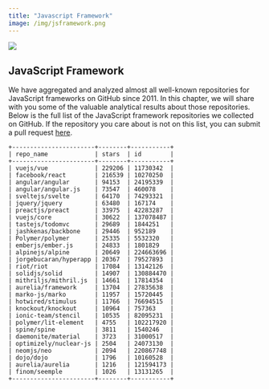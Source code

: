 ```yaml
---
title: "Javascript Framework"
image: /img/jsframework.png
---
```

![](/img/jsframework.png)

## JavaScript Framework

We have aggregated and analyzed almost all well-known repositories for JavaScript frameworks on GitHub since 2011. In this chapter, we will share with you some of the valuable analytical results about those repositories. 
Below is the full list of the JavaScript framework repositories we collected on GitHub. If the repository you care about is not on this list, you can submit a pull request [here](https://github.com/hooopo/gharchive/blob/main/meta/repos/programming_language_repos.yml). 
```
+-----------------------+--------+-----------+
| repo_name             | stars  | id        |
+-----------------------+--------+-----------+
| vuejs/vue             | 229206 | 11730342  |
| facebook/react        | 216539 | 10270250  |
| angular/angular       | 94153  | 24195339  |
| angular/angular.js    | 73547  | 460078    |
| sveltejs/svelte       | 64170  | 74293321  |
| jquery/jquery         | 63480  | 167174    |
| preactjs/preact       | 33975  | 42283287  |
| vuejs/core            | 30622  | 137078487 |
| tastejs/todomvc       | 29689  | 1844251   |
| jashkenas/backbone    | 29446  | 952189    |
| Polymer/polymer       | 25335  | 5532320   |
| emberjs/ember.js      | 24833  | 1801829   |
| alpinejs/alpine       | 20649  | 224663696 |
| jorgebucaran/hyperapp | 20367  | 79527893  |
| riot/riot             | 17084  | 13142126  |
| solidjs/solid         | 14907  | 130884470 |
| mithriljs/mithril.js  | 14661  | 17814354  |
| aurelia/framework     | 13704  | 27835638  |
| marko-js/marko        | 11957  | 15720445  |
| hotwired/stimulus     | 11766  | 76694515  |
| knockout/knockout     | 10964  | 757363    |
| ionic-team/stencil    | 10535  | 82095231  |
| polymer/lit-element   | 4755   | 102217920 |
| spine/spine           | 3811   | 1540246   |
| daemonite/material    | 3723   | 31000517  |
| optimizely/nuclear-js | 2504   | 24073130  |
| neomjs/neo            | 2094   | 220867748 |
| dojo/dojo             | 1796   | 10160528  |
| aurelia/aurelia       | 1216   | 121594173 |
| finom/seemple         | 1026   | 13131265  |
+-----------------------+--------+-----------+
```
